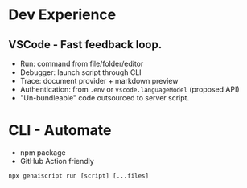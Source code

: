 # Dev Experience

## VSCode - Fast feedback loop.

- Run: command from file/folder/editor
- Debugger: launch script through CLI
- Trace: document provider + markdown preview
- Authentication: from `.env` or `vscode.languageModel` (proposed API)
- "Un-bundleable" code outsourced to server script.

# CLI - Automate

- npm package
- GitHub Action friendly

```
npx genaiscript run [script] [...files]
```